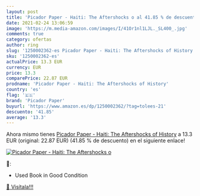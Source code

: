 ```yaml
---
layout: post
title: 'Picador Paper - Haiti: The Aftershocks o al 41.85 % de descuento'
date: 2021-02-24 13:06:59
image: 'https://m.media-amazon.com/images/I/41Or1nl1LJL._SL400_.jpg'
comments: true
category: ofertas
author: ring
slug: '1250002362-es Picador Paper - Haiti: The Aftershocks of History'
sku: '1250002362-es'
actualPrice: 13.3 EUR
currency: EUR
price: 13.3
comparePrice: 22.87 EUR
prodname: 'Picador Paper - Haiti: The Aftershocks of History'
country: 'es'
flag: '🇪🇸'
brand: 'Picador Paper'
buyurl: 'https://www.amazon.es/dp/1250002362/?tag=tolees-21'
descuento: '41.85'
average: '13.3'
---
```


Ahora mismo tienes [Picador Paper - Haiti: The Aftershocks of History](https://www.amazon.es/dp/1250002362/?tag=tolees-21) a 13.3 EUR (original: 22.87 EUR) (41.85 %  de descuento) en el siguiente enlace!

[![Picador Paper - Haiti: The Aftershocks o](https://m.media-amazon.com/images/I/41Or1nl1LJL._SL400_.jpg)](https://www.amazon.es/dp/1250002362/?tag=tolees-21)

🔎:

- Used Book in Good Condition

[🛒 Visítala!!!](https://www.amazon.es/dp/1250002362/?tag=tolees-21)

